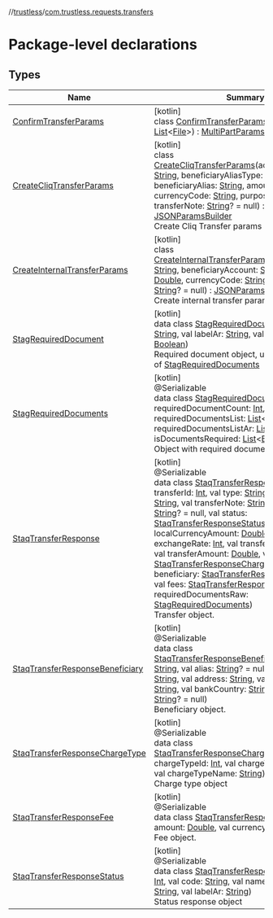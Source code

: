 //[trustless](../../index.md)/[com.trustless.requests.transfers](index.md)

# Package-level declarations

## Types

| Name | Summary |
|---|---|
| [ConfirmTransferParams](-confirm-transfer-params/index.md) | [kotlin]<br>class [ConfirmTransferParams](-confirm-transfer-params/index.md)(documents: [List](https://kotlinlang.org/api/latest/jvm/stdlib/kotlin.collections/-list/index.html)&lt;[File](https://developer.android.com/reference/kotlin/java/io/File.html)&gt;) : [MultiPartParamsBuilder](../com.trustless.params/-multi-part-params-builder/index.md) |
| [CreateCliqTransferParams](-create-cliq-transfer-params/index.md) | [kotlin]<br>class [CreateCliqTransferParams](-create-cliq-transfer-params/index.md)(accountNumber: [String](https://kotlinlang.org/api/latest/jvm/stdlib/kotlin/-string/index.html), beneficiaryAliasType: [String](https://kotlinlang.org/api/latest/jvm/stdlib/kotlin/-string/index.html), beneficiaryAlias: [String](https://kotlinlang.org/api/latest/jvm/stdlib/kotlin/-string/index.html), amount: [Double](https://kotlinlang.org/api/latest/jvm/stdlib/kotlin/-double/index.html), currencyCode: [String](https://kotlinlang.org/api/latest/jvm/stdlib/kotlin/-string/index.html), purposeCode: [String](https://kotlinlang.org/api/latest/jvm/stdlib/kotlin/-string/index.html), transferNote: [String](https://kotlinlang.org/api/latest/jvm/stdlib/kotlin/-string/index.html)? = null) : [JSONParamsBuilder](../com.trustless.params/-j-s-o-n-params-builder/index.md)<br>Create Cliq Transfer params |
| [CreateInternalTransferParams](-create-internal-transfer-params/index.md) | [kotlin]<br>class [CreateInternalTransferParams](-create-internal-transfer-params/index.md)(accountNumber: [String](https://kotlinlang.org/api/latest/jvm/stdlib/kotlin/-string/index.html), beneficiaryAccount: [String](https://kotlinlang.org/api/latest/jvm/stdlib/kotlin/-string/index.html), amount: [Double](https://kotlinlang.org/api/latest/jvm/stdlib/kotlin/-double/index.html), currencyCode: [String](https://kotlinlang.org/api/latest/jvm/stdlib/kotlin/-string/index.html), transferNote: [String](https://kotlinlang.org/api/latest/jvm/stdlib/kotlin/-string/index.html)? = null) : [JSONParamsBuilder](../com.trustless.params/-j-s-o-n-params-builder/index.md)<br>Create internal transfer params |
| [StagRequiredDocument](-stag-required-document/index.md) | [kotlin]<br>data class [StagRequiredDocument](-stag-required-document/index.md)(val label: [String](https://kotlinlang.org/api/latest/jvm/stdlib/kotlin/-string/index.html), val labelAr: [String](https://kotlinlang.org/api/latest/jvm/stdlib/kotlin/-string/index.html), val isRequired: [Boolean](https://kotlinlang.org/api/latest/jvm/stdlib/kotlin/-boolean/index.html))<br>Required document object, used a syntax sugar of [StagRequiredDocuments](-stag-required-documents/index.md) |
| [StagRequiredDocuments](-stag-required-documents/index.md) | [kotlin]<br>@Serializable<br>data class [StagRequiredDocuments](-stag-required-documents/index.md)(val requiredDocumentCount: [Int](https://kotlinlang.org/api/latest/jvm/stdlib/kotlin/-int/index.html), val requiredDocumentsList: [List](https://kotlinlang.org/api/latest/jvm/stdlib/kotlin.collections/-list/index.html)&lt;[String](https://kotlinlang.org/api/latest/jvm/stdlib/kotlin/-string/index.html)&gt;, val requiredDocumentsListAr: [List](https://kotlinlang.org/api/latest/jvm/stdlib/kotlin.collections/-list/index.html)&lt;[String](https://kotlinlang.org/api/latest/jvm/stdlib/kotlin/-string/index.html)&gt;, val isDocumentsRequired: [List](https://kotlinlang.org/api/latest/jvm/stdlib/kotlin.collections/-list/index.html)&lt;[Boolean](https://kotlinlang.org/api/latest/jvm/stdlib/kotlin/-boolean/index.html)?&gt;)<br>Object with required documents. |
| [StaqTransferResponse](-staq-transfer-response/index.md) | [kotlin]<br>@Serializable<br>data class [StaqTransferResponse](-staq-transfer-response/index.md)(val transferId: [Int](https://kotlinlang.org/api/latest/jvm/stdlib/kotlin/-int/index.html), val type: [String](https://kotlinlang.org/api/latest/jvm/stdlib/kotlin/-string/index.html), val transferType: [String](https://kotlinlang.org/api/latest/jvm/stdlib/kotlin/-string/index.html), val transferNote: [String](https://kotlinlang.org/api/latest/jvm/stdlib/kotlin/-string/index.html), val timestamp: [String](https://kotlinlang.org/api/latest/jvm/stdlib/kotlin/-string/index.html)? = null, val status: [StaqTransferResponseStatus](-staq-transfer-response-status/index.md), val localCurrencyAmount: [Double](https://kotlinlang.org/api/latest/jvm/stdlib/kotlin/-double/index.html), val exchangeRate: [Int](https://kotlinlang.org/api/latest/jvm/stdlib/kotlin/-int/index.html), val transferCurrency: [String](https://kotlinlang.org/api/latest/jvm/stdlib/kotlin/-string/index.html), val transferAmount: [Double](https://kotlinlang.org/api/latest/jvm/stdlib/kotlin/-double/index.html), val chargeType: [StaqTransferResponseChargeType](-staq-transfer-response-charge-type/index.md), val beneficiary: [StaqTransferResponseBeneficiary](-staq-transfer-response-beneficiary/index.md), val fees: [StaqTransferResponseFee](-staq-transfer-response-fee/index.md), val requiredDocumentsRaw: [StagRequiredDocuments](-stag-required-documents/index.md))<br>Transfer object. |
| [StaqTransferResponseBeneficiary](-staq-transfer-response-beneficiary/index.md) | [kotlin]<br>@Serializable<br>data class [StaqTransferResponseBeneficiary](-staq-transfer-response-beneficiary/index.md)(val name: [String](https://kotlinlang.org/api/latest/jvm/stdlib/kotlin/-string/index.html), val alias: [String](https://kotlinlang.org/api/latest/jvm/stdlib/kotlin/-string/index.html)? = null, val account: [String](https://kotlinlang.org/api/latest/jvm/stdlib/kotlin/-string/index.html), val address: [String](https://kotlinlang.org/api/latest/jvm/stdlib/kotlin/-string/index.html), val bankCode: [String](https://kotlinlang.org/api/latest/jvm/stdlib/kotlin/-string/index.html), val bankCountry: [String](https://kotlinlang.org/api/latest/jvm/stdlib/kotlin/-string/index.html), val type: [String](https://kotlinlang.org/api/latest/jvm/stdlib/kotlin/-string/index.html)? = null)<br>Beneficiary object. |
| [StaqTransferResponseChargeType](-staq-transfer-response-charge-type/index.md) | [kotlin]<br>@Serializable<br>data class [StaqTransferResponseChargeType](-staq-transfer-response-charge-type/index.md)(val chargeTypeId: [Int](https://kotlinlang.org/api/latest/jvm/stdlib/kotlin/-int/index.html), val chargeTypeCode: [String](https://kotlinlang.org/api/latest/jvm/stdlib/kotlin/-string/index.html), val chargeTypeName: [String](https://kotlinlang.org/api/latest/jvm/stdlib/kotlin/-string/index.html))<br>Charge type object |
| [StaqTransferResponseFee](-staq-transfer-response-fee/index.md) | [kotlin]<br>@Serializable<br>data class [StaqTransferResponseFee](-staq-transfer-response-fee/index.md)(val amount: [Double](https://kotlinlang.org/api/latest/jvm/stdlib/kotlin/-double/index.html), val currency: [String](https://kotlinlang.org/api/latest/jvm/stdlib/kotlin/-string/index.html))<br>Fee object. |
| [StaqTransferResponseStatus](-staq-transfer-response-status/index.md) | [kotlin]<br>@Serializable<br>data class [StaqTransferResponseStatus](-staq-transfer-response-status/index.md)(val id: [Int](https://kotlinlang.org/api/latest/jvm/stdlib/kotlin/-int/index.html), val code: [String](https://kotlinlang.org/api/latest/jvm/stdlib/kotlin/-string/index.html), val name: [String](https://kotlinlang.org/api/latest/jvm/stdlib/kotlin/-string/index.html), val label: [String](https://kotlinlang.org/api/latest/jvm/stdlib/kotlin/-string/index.html), val labelAr: [String](https://kotlinlang.org/api/latest/jvm/stdlib/kotlin/-string/index.html))<br>Status response object |
